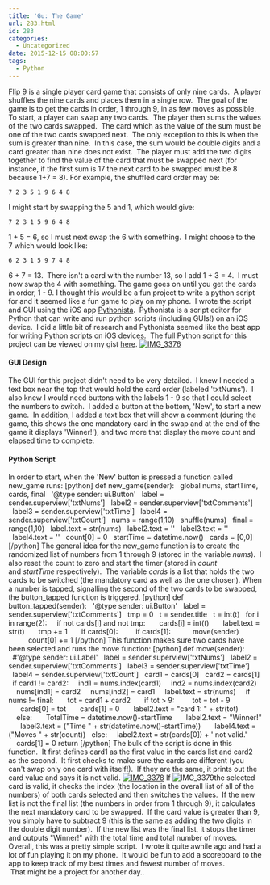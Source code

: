 ```yaml
---
title: 'Gu: The Game'
url: 283.html
id: 283
categories:
  - Uncategorized
date: 2015-12-15 08:00:57
tags:
  - Python
---
```


[Flip 9](https://boardgamegeek.com/boardgame/165737/flip-9) is a single player card game that consists of only nine cards.  A player shuffles the nine cards and places them in a single row.  The goal of the game is to get the cards in order, 1 through 9, in as few moves as possible. To start, a player can swap any two cards.  The player then sums the values of the two cards swapped.  The card which as the value of the sum must be one of the two cards swapped next.  The only exception to this is when the sum is greater than nine.  In this case, the sum would be double digits and a card greater than nine does not exist.  The player must add the two digits together to find the value of the card that must be swapped next (for instance, if the first sum is 17 the next card to be swapped must be 8 because 1+7 = 8). For example, the shuffled card order may be:

    7 2 3 5 1 9 6 4 8

I might start by swapping the 5 and 1, which would give:

    7 2 3 1 5 9 6 4 8

1 + 5 = 6, so I must next swap the 6 with something.  I might choose to the 7 which would look like:

    6 2 3 1 5 9 7 4 8

6 + 7 = 13.  There isn't a card with the number 13, so I add 1 + 3 = 4.  I must now swap the 4 with something. The game goes on until you get the cards in order, 1 - 9. I thought this would be a fun project to write a python script for and it seemed like a fun game to play on my phone.  I wrote the script and GUI using the iOS app [Pythonista](https://itunes.apple.com/us/app/pythonista/id528579881?mt=8).  Pythonista is a script editor for Python that can write and run python scripts (including GUIs!) on an iOS device.  I did a little bit of research and Pythonista seemed like the best app for writing Python scripts on iOS devices.  The full Python script for this project can be viewed on my gist [here](https://gist.github.com/allisontharp/6c0b569956ae93fe8f01). [![IMG_3376](http://www.techtrek.io/wp-content/uploads/2015/11/IMG_3376-169x300.png)](http://www.techtrek.io/wp-content/uploads/2015/11/IMG_3376.png)

#### GUI Design

The GUI for this project didn't need to be very detailed.  I knew I needed a text box near the top that would hold the card order (labeled 'txtNums').  I also knew I would need buttons with the labels 1 - 9 so that I could select the numbers to switch.  I added a button at the bottom, 'New', to start a new game.  In addition, I added a text box that will show a comment (during the game, this shows the one mandatory card in the swap and at the end of the game it displays 'Winner!'), and two more that display the move count and elapsed time to complete.    

#### Python Script

In order to start, when the 'New' button is pressed a function called new\_game runs: \[python\] def new\_game(sender):   global nums, startTime, cards, final   '@type sender: ui.Button'   label = sender.superview\['txtNums'\]   label2 = sender.superview\['txtComments'\]   label3 = sender.superview\['txtTime'\]   label4 = sender.superview\['txtCount'\]   nums = range(1,10)   shuffle(nums)   final = range(1,10)   label.text = str(nums)   label2.text = ''   label3.text = ''   label4.text = ''   count\[0\] = 0   startTime = datetime.now()   cards = \[0,0\] \[/python\] The general idea for the new_game function is to create the randomized list of numbers from 1 through 9 (stored in the variable _nums_).  I also reset the count to zero and start the timer (stored in _count_ and _startTime_ respectively).  The variable _cards_ is a list that holds the two cards to be switched (the mandatory card as well as the one chosen). When a number is tapped, signalling the second of the two cards to be swapped, the button\_tapped function is triggered. \[python\] def button\_tapped(sender):   '@type sender: ui.Button'   label = sender.superview\['txtComments'\]   tmp = 0   t = sender.title   t = int(t)   for i in range(2):     if not cards\[i\] and not tmp:       cards\[i\] = int(t)       label.text = str(t)       tmp += 1       if cards\[0\]:         if cards\[1\]:           move(sender)           count\[0\] += 1 \[/python\] This function makes sure two cards have been selected and runs the move function: \[python\] def move(sender):   #'@type sender: ui.Label'   label = sender.superview\['txtNums'\]   label2 = sender.superview\['txtComments'\]   label3 = sender.superview\['txtTime'\]   label4 = sender.superview\['txtCount'\]   card1 = cards\[0\]   card2 = cards\[1\]   if card1 != card2:     ind1 = nums.index(card1)     ind2 = nums.index(card2)     nums\[ind1\] = card2     nums\[ind2\] = card1     label.text = str(nums)     if nums != final:       tot = card1 + card2       if tot > 9:         tot = tot - 9       cards\[0\] = tot       cards\[1\] = 0       label2.text = "card 1: " + str(tot)     else:       TotalTime = datetime.now()-startTime       label2.text = "Winner!"       label3.text = ("Time " + str(datetime.now()-startTime))       label4.text = ("Moves " + str(count))   else:     label2.text = str(cards\[0\]) + ' not valid.'     cards\[1\] = 0 return \[/python\] The bulk of the script is done in this function.  It first defines card1 as the first value in the cards list and card2 as the second.  It first checks to make sure the cards are different (you can't swap only one card with itself!).  If they are the same, it prints out the card value and says it is not valid. [![IMG_3378](http://www.techtrek.io/wp-content/uploads/2015/11/IMG_3378-169x300.png)](http://www.techtrek.io/wp-content/uploads/2015/11/IMG_3378.png) If ![IMG_3379](http://www.techtrek.io/wp-content/uploads/2015/11/IMG_3379-169x300.png)the selected card is valid, it checks the index (the location in the overall list of all of the numbers) of both cards selected and then switches the values.  If the new list is not the final list (the numbers in order from 1 through 9), it calculates the next mandatory card to be swapped.  If the card value is greater than 9, you simply have to subtract 9 (this is the same as adding the two digits in the double digit number).  If the new list was the final list, it stops the timer and outputs "Winner!" with the total time and total number of moves. Overall, this was a pretty simple script.  I wrote it quite awhile ago and had a lot of fun playing it on my phone.  It would be fun to add a scoreboard to the app to keep track of my best times and fewest number of moves.  That might be a project for another day..